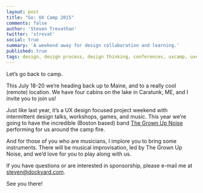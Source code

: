 ```yaml
---
layout: post
title: "Go: UX Camp 2015"
comments: false
author: 'Steven Trevathan'
twitter: 'strevat'
social: true
summary: 'A weekend away for design collaboration and learning.'
published: true
tags: design, design process, design thinking, conferences, uxcamp, uxeast
---
```

Let’s go back to camp.

This July 18-20 we’re heading back up to Maine, and to a really cool (remote) location. We have four cabins on the lake in Caratunk, ME, and I invite you to join us!

Just like last year, it’s a UX design focused project weekend with intermittent design talks, workshops, games, and music. This year we’re going to have the incredible (Boston based) band [The Grown Up Noise](https://www.youtube.com/watch?v=w6ytkBYaIU4) performing for us around the camp fire.

And for those of you who are musicians, I implore you to bring some instruments. There will be musical improvisation, led by The Grown Up Noise, and we’d love for you to play along with us.

If you have questions or are interested in sponsorship, please e-mail me at [steven@dockyard.com](mailTo:steven@dockyard.com).

See you there!